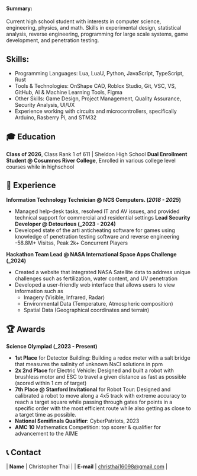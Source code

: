 #### Summary: 
Current high school student with interests in computer science, engineering, physics, and math. Skills in experimental design, statistical analysis, reverse engineering, programming for large scale systems, game development, and penetration testing.

## Skills:
- Programming Languages: Lua, LuaU, Python, JavaScript, TypeScript, Rust 
- Tools & Technologies: OnShape CAD, Roblox Studio, Git, VSC, VS, GitHub, AI & Machine Learning Tools, Figma
- Other Skills: Game Design, Project Management, Quality Assurance, Security Analysis, UI/UX
- Experience working with circuits and microcontrollers, specifically Arduino, Rasberry Pi, and STM32
  
## 🎓 Education
**Class of 2026**, Class Rank 1 of 611 | Sheldon High School
**Dual Enrollment Student @ Cosumnes River College**, Enrolled in various college level courses while in highschool

## 🔬  Experience
**Information Technology Technician @ NCS Computers. (_2018 - 2025_)**
- Managed help-desk tasks, resolved IT and AV issues, and provided technical support for commercial and residential settings
**Lead Security Developer @ Detourious (_2023 - 2024)**
- Developed state of the arti anticheating software for games using knowledge of penetration testing software and reverse engineering
-58.8M+ Visitss, Peak 2k+ Concurrent Players

**Hackathon Team Lead @ NASA International Space Apps Challenge (_2024)**
- Created a website that integrated NASA Satellite data to address unique challenges such as fertilization, water content, and UV penetration
- Developed a user-friendly web interface that allows users to view information such as
    - Imagery (Visible, Infrared, Radar)
    - Environmental Data (Temperature, Atmospheric composition)
    - Spatial Data (Geographical coordinates and terrain)

## 🏆 Awards
**Science Olympiad (_2023 - Present)**
- **1st Place** for Detector Building: Building a redox meter with a salt bridge that measures the salinity of unknown NaCl solutions in ppm
- **2x 2nd Place** for Electric Vehicle: Designed and built a robot with brushless motor and ESC to travel a given distance as fast as possible (scored within 1 cm of target)
- **7th Place @ Stanford Invitational** for Robot Tour: Designed and calibrated a robot to move along a 4x5 track with extreme accuracy to reach a target square while passing through gates for points in a specific order with the most efficient route while also getting as close to a target time as possible.
- **National Semifinals Qualifier**: CyberPatriots, 2023
- **AMC 10** Mathematics Competition: top scorer & qualifier for advancement to the AIME

## 📞 Contact

| **Name**   | Christopher Thai | 
| **E-mail**   | <a href="mailto:christhai16098@gmail.com">christhai16098@gmail.com</a> | 

